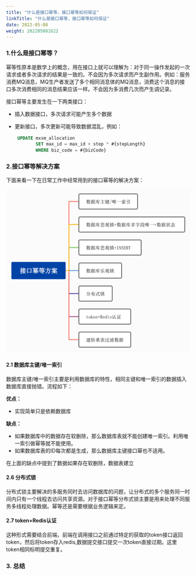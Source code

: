 ```yaml
---
title: "什么是接口幂等，接口幂等如何保证"
linkTitle: "什么是接口幂等，接口幂等如何保证"
date: 2022-05-08
weight: 202205081622
---
```


### 1.什么是接口幂等？

幂等性原本是数学上的概念，用在接口上就可以理解为：对于同一操作发起的一次请求或者多次请求的结果是一致的。不会因为多次请求而产生副作用。例如：服务消费MQ消息，MQ生产者发送了多个相同消息体的MQ消息，消费这个消息的接口多次消费相同的消息结果应该一样。不会因为多消费几次而产生调记录。

接口幂等主要发生在一下两类接口：

- 插入数据接口，多次请求可能产生多个数据

- 更新接口，多次更新可能导致数据混乱，例如：

  ```sql
   UPDATE mxsm_allocation
          SET max_id = max_id + step * #{stepLength}
          WHERE biz_code = #{bizCode}
  ```

### 2.接口幂等解决方案

下面来看一下在日常工作中经常用到的接口幂等的解决方案：

![接口幂等方案](https://raw.githubusercontent.com/mxsm/picture/main/about/%E6%8E%A5%E5%8F%A3%E5%B9%82%E7%AD%89%E6%96%B9%E6%A1%88.png)

#### 2.1 数据库主键/唯一索引

数据库主键/唯一索引主要是利用数据库的特性，相同主键和唯一索引的数据插入数据库直接抛错。流程如下：



**优点：**

- 实现简单只是依赖数据库

**缺点：**

- 如果数据库中的数据存在软删除，那么数据库表就不能创建唯一索引。利用唯一索引做幂等就不能使用。
- 如果数据库表的ID每次都是生成，那么数据库主键接口幂也不适用。

在上面的缺点中提到了数据如果存在软删除，数据表建立

#### 2.6 分布式锁

分布式锁主要解决的多服务同时去访问数据库的问题，让分布式的多个服务同一时间内只有一个线程去访问共享资源。对于接口幂等分布式锁主要是用来处理不同服务多线程处理数据。幂等还是需要根据业务逻辑来定。



#### 2.7 token+Redis认证

这种形式需要结合前端，前端在调用接口之前通过特定的获取的token接口返回token，然后将token存入redis,数据提交接口提交一次token直接过期。这里token相同标明提交重复。





### 3. 总结